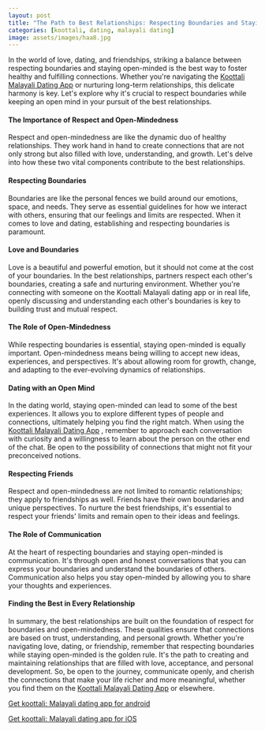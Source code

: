 ```yaml
---
layout: post
title: "The Path to Best Relationships: Respecting Boundaries and Staying Open-Minded || Koottali Malayali Dating App"
categories: [koottali, dating, malayali dating]
image: assets/images/haa8.jpg
---
```


In the world of love, dating, and friendships, striking a balance between respecting boundaries and staying open-minded is the best way to foster healthy and fulfilling connections. Whether you're navigating the [Koottali Malayali Dating App](https://emwavetech.com/get-koottali)
or nurturing long-term relationships, this delicate harmony is key. Let's explore why it's crucial to respect boundaries while keeping an open mind in your pursuit of the best relationships.

#### The Importance of Respect and Open-Mindedness

Respect and open-mindedness are like the dynamic duo of healthy relationships. They work hand in hand to create connections that are not only strong but also filled with love, understanding, and growth. Let's delve into how these two vital components contribute to the best relationships.

#### Respecting Boundaries

Boundaries are like the personal fences we build around our emotions, space, and needs. They serve as essential guidelines for how we interact with others, ensuring that our feelings and limits are respected. When it comes to love and dating, establishing and respecting boundaries is paramount.

#### Love and Boundaries

Love is a beautiful and powerful emotion, but it should not come at the cost of your boundaries. In the best relationships, partners respect each other's boundaries, creating a safe and nurturing environment. Whether you're connecting with someone on the Koottali Malayali dating app or in real life, openly discussing and understanding each other's boundaries is key to building trust and mutual respect.

#### The Role of Open-Mindedness

While respecting boundaries is essential, staying open-minded is equally important. Open-mindedness means being willing to accept new ideas, experiences, and perspectives. It's about allowing room for growth, change, and adapting to the ever-evolving dynamics of relationships.

#### Dating with an Open Mind

In the dating world, staying open-minded can lead to some of the best experiences. It allows you to explore different types of people and connections, ultimately helping you find the right match. When using the [Koottali Malayali Dating App](https://emwavetech.com/get-koottali)
, remember to approach each conversation with curiosity and a willingness to learn about the person on the other end of the chat. Be open to the possibility of connections that might not fit your preconceived notions.

#### Respecting Friends

Respect and open-mindedness are not limited to romantic relationships; they apply to friendships as well. Friends have their own boundaries and unique perspectives. To nurture the best friendships, it's essential to respect your friends' limits and remain open to their ideas and feelings.

#### The Role of Communication

At the heart of respecting boundaries and staying open-minded is communication. It's through open and honest conversations that you can express your boundaries and understand the boundaries of others. Communication also helps you stay open-minded by allowing you to share your thoughts and experiences.

#### Finding the Best in Every Relationship

In summary, the best relationships are built on the foundation of respect for boundaries and open-mindedness. These qualities ensure that connections are based on trust, understanding, and personal growth. Whether you're navigating love, dating, or friendship, remember that respecting boundaries while staying open-minded is the golden rule. It's the path to creating and maintaining relationships that are filled with love, acceptance, and personal development. So, be open to the journey, communicate openly, and cherish the connections that make your life richer and more meaningful, whether you find them on the [Koottali Malayali Dating App](https://emwavetech.com/get-koottali)
or elsewhere.

[Get koottali: Malayali dating app for android](https://play.google.com/store/apps/details?id=com.koottali.app&hl=en_IN&gl=US)

[Get koottali: Malayali dating app for iOS](https://apps.apple.com/us/app/koottali-connect-with-mallus/id6448742453)
